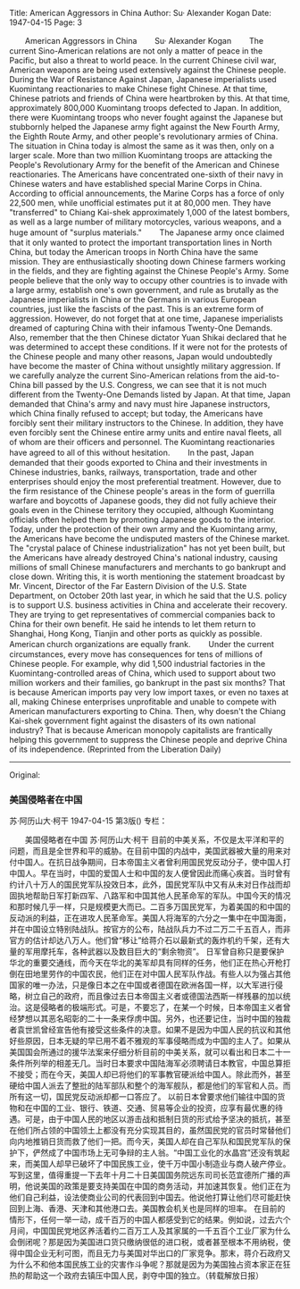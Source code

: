 Title: American Aggressors in China
Author: Su· Alexander Kogan
Date: 1947-04-15
Page: 3

　　American Aggressors in China
　　Su· Alexander Kogan
　　The current Sino-American relations are not only a matter of peace in the Pacific, but also a threat to world peace. In the current Chinese civil war, American weapons are being used extensively against the Chinese people. During the War of Resistance Against Japan, Japanese imperialists used Kuomintang reactionaries to make Chinese fight Chinese. At that time, Chinese patriots and friends of China were heartbroken by this. At that time, approximately 800,000 Kuomintang troops defected to Japan. In addition, there were Kuomintang troops who never fought against the Japanese but stubbornly helped the Japanese army fight against the New Fourth Army, the Eighth Route Army, and other people's revolutionary armies of China. The situation in China today is almost the same as it was then, only on a larger scale. More than two million Kuomintang troops are attacking the People's Revolutionary Army for the benefit of the American and Chinese reactionaries. The Americans have concentrated one-sixth of their navy in Chinese waters and have established special Marine Corps in China. According to official announcements, the Marine Corps has a force of only 22,500 men, while unofficial estimates put it at 80,000 men. They have "transferred" to Chiang Kai-shek approximately 1,000 of the latest bombers, as well as a large number of military motorcycles, various weapons, and a huge amount of "surplus materials."
　　The Japanese army once claimed that it only wanted to protect the important transportation lines in North China, but today the American troops in North China have the same mission. They are enthusiastically shooting down Chinese farmers working in the fields, and they are fighting against the Chinese People's Army. Some people believe that the only way to occupy other countries is to invade with a large army, establish one's own government, and rule as brutally as the Japanese imperialists in China or the Germans in various European countries, just like the fascists of the past. This is an extreme form of aggression. However, do not forget that at one time, Japanese imperialists dreamed of capturing China with their infamous Twenty-One Demands. Also, remember that the then Chinese dictator Yuan Shikai declared that he was determined to accept these conditions. If it were not for the protests of the Chinese people and many other reasons, Japan would undoubtedly have become the master of China without unsightly military aggression. If we carefully analyze the current Sino-American relations from the aid-to-China bill passed by the U.S. Congress, we can see that it is not much different from the Twenty-One Demands listed by Japan. At that time, Japan demanded that China's army and navy must hire Japanese instructors, which China finally refused to accept; but today, the Americans have forcibly sent their military instructors to the Chinese. In addition, they have even forcibly sent the Chinese entire army units and entire naval fleets, all of whom are their officers and personnel. The Kuomintang reactionaries have agreed to all of this without hesitation.
　　In the past, Japan demanded that their goods exported to China and their investments in Chinese industries, banks, railways, transportation, trade and other enterprises should enjoy the most preferential treatment. However, due to the firm resistance of the Chinese people's areas in the form of guerrilla warfare and boycotts of Japanese goods, they did not fully achieve their goals even in the Chinese territory they occupied, although Kuomintang officials often helped them by promoting Japanese goods to the interior. Today, under the protection of their own army and the Kuomintang army, the Americans have become the undisputed masters of the Chinese market. The "crystal palace of Chinese industrialization" has not yet been built, but the Americans have already destroyed China's national industry, causing millions of small Chinese manufacturers and merchants to go bankrupt and close down. Writing this, it is worth mentioning the statement broadcast by Mr. Vincent, Director of the Far Eastern Division of the U.S. State Department, on October 20th last year, in which he said that the U.S. policy is to support U.S. business activities in China and accelerate their recovery. They are trying to get representatives of commercial companies back to China for their own benefit. He said he intends to let them return to Shanghai, Hong Kong, Tianjin and other ports as quickly as possible. American church organizations are equally frank.
　　Under the current circumstances, every move has consequences for tens of millions of Chinese people. For example, why did 1,500 industrial factories in the Kuomintang-controlled areas of China, which used to support about two million workers and their families, go bankrupt in the past six months? That is because American imports pay very low import taxes, or even no taxes at all, making Chinese enterprises unprofitable and unable to compete with American manufacturers exporting to China. Then, why doesn't the Chiang Kai-shek government fight against the disasters of its own national industry? That is because American monopoly capitalists are frantically helping this government to suppress the Chinese people and deprive China of its independence. (Reprinted from the Liberation Daily)



<hr /> 

Original: 


### 美国侵略者在中国
苏·阿历山大·柯干
1947-04-15
第3版()
专栏：

　　美国侵略者在中国
    苏·阿历山大·柯干
    目前的中美关系，不仅是太平洋和平的问题，而且是全世界和平的威胁。在目前中国的内战中，美国武器被大量的用来对付中国人。在抗日战争期间，日本帝国主义者曾利用国民党反动分子，使中国人打中国人。早在当时，中国的爱国人士和中国的友人便曾因此而痛心疾首。当时曾有约计八十万人的国民党军队投效日本，此外，国民党军队中又有从未对日作战而却固执地帮助日军打新四军、八路军和中国其他人民革命军的军队。中国今天的情况和那时候几乎一样，只是规模更大而已。二百多万国民党军，为着美国的和中国的反动派的利益，正在进攻人民革命军。美国人将海军的六分之一集中在中国海面，并在中国设立特别陆战队。按官方的公布，陆战队兵力不过二万二千五百人，而非官方的估计却达八万人。他们曾“移让”给蒋介石以最新式的轰炸机约千架，还有大量的军用摩托车，各种武器以及数目巨大的“剩余物资”。
    日军曾自称只是要保护华北的重要交通线，而今天在华北的美军却具有同样的任务，他们正在热心开枪打倒在田地里劳作的中国农民，他们正在对中国人民军队作战。有些人以为强占其他国家的唯一办法，只是像日本之在中国或者德国在欧洲各国一样，以大军进行侵略，树立自己的政府，而且像过去日本帝国主义者或德国法西斯一样残暴的加以统治。这是侵略者的极端形式。可是，不要忘了，在某一个时候，日本帝国主义者曾经梦想以其恶名昭彰的二十一条来俘虏中国。另外，也还要记住，当时中国的独裁者袁世凯曾经宣告他有接受这些条件的决意。如果不是因为中国人民的抗议和其他好些原因，日本无疑的早已用不着不雅观的军事侵略而成为中国的主人了。如果从美国国会所通过的援华法案来仔细分析目前的中美关系，就可以看出和日本二十一条件所列举的相差无几。当时日本要求中国陆海军必须聘请日本教官，中国总算拒不接受；而在今天，美国人却已将他们的军事教官硬派给中国人。除此而外，甚至硬给中国人派去了整批的陆军部队和整个的海军舰队，都是他们的军官和人员。而所有这一切，国民党反动派却都一口答应了。
    以前日本曾要求他们输往中国的货物和在中国的工业、银行、铁道、交通、贸易等企业的投资，应享有最优惠的待遇。可是，由于中国人民的地区以游击战和抵制日货的形式给予坚决的抵抗，甚至在他们所占领的中国领土上都没有充分实现其目的，虽然国民党的官员时常替他们向内地推销日货而救了他们一把。而今天，美国人却在自己军队和国民党军队的保护下，俨然成了中国市场上无可争辩的主人翁。“中国工业化的水晶宫”还没有筑起来，而美国人却早已破坏了中国民族工业，使千万中国小制造业与商人破产停业。写到这里，值得重提一下去年十月二十日美国国务院远东司司长范宜德所广播的声明，他说美国的政策是要支持美国在中国的商务活动，并加速其恢复。他们正在为他们自己利益，设法使商业公司的代表回到中国去。他说他打算让他们尽可能赶快回到上海、香港、天津和其他港口去。美国教会机关也是同样的坦率。
    在目前的情形下，任何一举一动，成千百万的中国人都感受到它的结果。例如说，过去六个月间，中国国民党地区养活着约二百万工人及其家属的一千五百个工业厂家为什么会倒闭呢？那是因为美国进口货只缴纳很低的进口税，或者甚至根本不用纳税，使得中国企业无利可图，而且无力与美国对华出口的厂家竞争。那末，蒋介石政府又为什么不和他本国民族工业的灾害作斗争呢？那就是因为为美国独占资本家正在狂热的帮助这一个政府去镇压中国人民，剥夺中国的独立。（转载解放日报）
